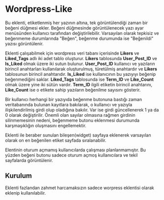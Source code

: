 # Wordpress-Like
Bu eklenti, etiketlenmiş her yazının altına, tek görüntülendiği zaman bir beğeni düğmesi ekler. Beğeni düğmesinde görüntülenecek yazı ayar menüsünden kullanıcı tarafından değiştirilebilir. Varsayılan olarak tepkisiz ve beğenmeme durumlarında "Beğen", beğenme durumunda ise "Beğenildi" yazısı görüntülenir.

Eklenti çalışabilmek için wordpress veri tabanı içerisinde **Likers** ve **Liked_Tags** adlı iki adet tablo oluşturur. **Likers** tablosunda **User_Post_ID** ve **Is_Liked** olmak üzere iki sutun bulunur. **User_Post_ID** kullanıcı ve yazıların birincil anahtarları kullanılarak oluşturulmuş, türetülmiş anahtardır ve **Likers** tablosunun birincil anahtarıdır. **Is_Liked** ise kullanıcının bu yazıyıyı beğenip beğenmediğini saklar. **Liked_Tags** tablosunda ise **Term_ID** ve **Like_Count** olmak üzere yine iki sütün vardır. **Term_ID** ilgili etiketin birincil anahtarını, **Like_Count** ise o etikete sahip yazıların beğenilme sayısını gösterir.

Bir kullanıcı herhangi bir yazıyıda beğenme butonuna bastığı zaman veritabanında bulunan kayıtlara bakılarak, o kullanıcı ve yazıyla ilişkilendirilmiş girdi olup oladığına bakılır. Var ise girdi güncellenerek 1 ya da 0 olarak değiştirilir. Önemli olan sayılar olmasına rağmen girdinin silinmemesinin nedeni, beğenmeme butonu eklenmesi durumunda karşmaşıklığın oluşmasını engellemektir.

Eklenti ile beraber sunulan bileşen(widget) sayfaya eklenerek varsayılan olarak on en beğenilen etiket sayfada sıralanabilir.

Elentinin oturum açmamış kullanıcılarda çalışması planlanmamıştır. Bu yüzden beğeni butonu sadece oturum açmoş kullanıcılara ve tekil sayfalarda görüntülenir.
## Kurulum
Eklenti fazlandan zahmet harcamaksızın sadece worpress eklentisi olarak eklenip kullanılabilir.
